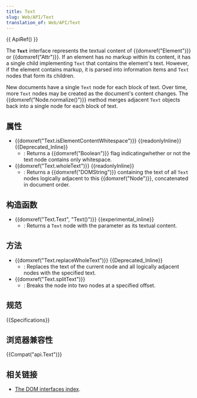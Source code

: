 ```yaml
---
title: Text
slug: Web/API/Text
translation_of: Web/API/Text
---
```

{{ ApiRef() }}

The **`Text`** interface represents the textual content of {{domxref("Element")}} or {{domxref("Attr")}}. If an element has no markup within its content, it has a single child implementing `Text` that contains the element's text. However, if the element contains markup, it is parsed into information items and `Text` nodes that form its children.

New documents have a single `Text` node for each block of text. Over time, more `Text` nodes may be created as the document's content changes. The {{domxref("Node.normalize()")}} method merges adjacent `Text` objects back into a single node for each block of text.

## 属性

- {{domxref("Text.isElementContentWhitespace")}} {{readonlyInline}}{{Deprecated_Inline}}
  - : Returns a {{domxref("Boolean")}} flag indicatingwhether or not the text node contains only whitespace.
- {{domxref("Text.wholeText")}} {{readonlyInline}}
  - : Returns a {{domxref("DOMString")}} containing the text of all `Text` nodes logically adjacent to this {{domxref("Node")}}, concatenated in document order.

## 构造函数

- {{domxref("Text.Text", "Text()")}} {{experimental_inline}}
  - : Returns a `Text` node with the parameter as its textual content.

## 方法

- {{domxref("Text.replaceWholeText")}} {{Deprecated_Inline}}
  - : Replaces the text of the current node and all logically adjacent nodes with the specified text.
- {{domxref("Text.splitText")}}
  - : Breaks the node into two nodes at a specified offset.

## 规范

{{Specifications}}

## 浏览器兼容性

{{Compat("api.Text")}}

## 相关链接

- [The DOM interfaces index](/en-US/docs/DOM/DOM_Reference).
